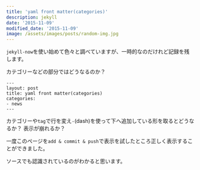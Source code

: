```yaml
---
title: 'yaml front matter(categories)'
description: jekyll
date: '2015-11-09'
modified_date: '2015-11-09'
image: /assets/images/posts/random-img.jpg
---
```


``jekyll-now``を使い始めて色々と調べていますが、一時的なのだけれど記録を残します。

カテゴリーなどの部分ではどうなるのか？

```
---
layout: post
title: yaml front matter(categories)
categories:
- news
---
```

カテゴリーや``tag``で行を変え``-``(dash)を使って下へ追加している形を取るとどうなるか？
表示が崩れるか？

一度このページを``add & commit & push``で表示を試したところ正しく表示することができました。

ソースでも認識されているのがわかると思います。
